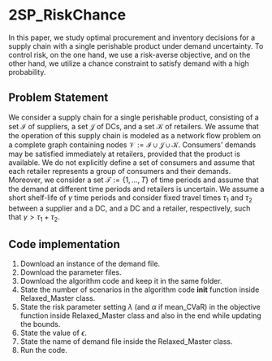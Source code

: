 # 2SP_RiskChance
In this paper, we study optimal procurement and inventory decisions for a supply chain with a single perishable product  under demand uncertainty. To control risk, on the one hand, we use a risk-averse objective, and on the other hand, we  utilize a chance constraint to satisfy demand with a high probability.

## Problem Statement
We consider a supply chain for a single perishable product, consisting of a set $\mathcal{I}$ of suppliers, a set $\mathcal{J}$ of DCs, and a set $\mathcal{K}$ of retailers. We assume that the operation of this supply chain is modeled as a network flow problem on a complete graph containing nodes $\mathcal{V}:=\mathcal{I} \cup \mathcal{J} \cup \mathcal{K}$. Consumers' demands may be satisfied immediately at retailers, provided that the product is available. We do not explicitly define a set of consumers and assume that each retailer represents a group of consumers and their demands. Moreover, we consider a set $\mathcal{T}:=\{1,\ldots, T\}$  of time periods and assume that the demand at different time periods and retailers is uncertain. We assume a short shelf-life of $\gamma$ time periods and consider fixed travel times $\tau_1$ and  $\tau_2$ between a supplier and a DC, and a DC and a retailer, respectively, such that $\gamma > \tau_1 + \tau_2$.

## Code implementation
1. Download an instance of the demand file.
2. Download the parameter files.
3. Download the algorithm code and keep it in the same folder.
4. State the number of scenarios in the algorithm code  __init__ function inside Relaxed_Master class.
5. State the risk parameter setting $\lambda$ (and $\alpha$ if mean_CVaR) in the objective function inside Relaxed_Master class and also in the end while updating the bounds.
6. State the value of $\epsilon$.
7. State the name of demand file inside the Relaxed_Master class.
8. Run the code.
